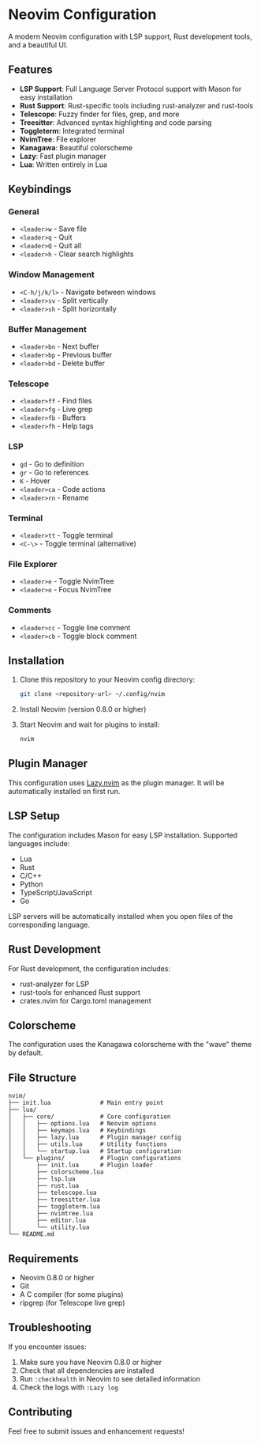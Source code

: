 # Neovim Configuration

A modern Neovim configuration with LSP support, Rust development tools, and a beautiful UI.

## Features

- **LSP Support**: Full Language Server Protocol support with Mason for easy installation
- **Rust Support**: Rust-specific tools including rust-analyzer and rust-tools
- **Telescope**: Fuzzy finder for files, grep, and more
- **Treesitter**: Advanced syntax highlighting and code parsing
- **Toggleterm**: Integrated terminal
- **NvimTree**: File explorer
- **Kanagawa**: Beautiful colorscheme
- **Lazy**: Fast plugin manager
- **Lua**: Written entirely in Lua

## Keybindings

### General
- `<leader>w` - Save file
- `<leader>q` - Quit
- `<leader>Q` - Quit all
- `<leader>h` - Clear search highlights

### Window Management
- `<C-h/j/k/l>` - Navigate between windows
- `<leader>sv` - Split vertically
- `<leader>sh` - Split horizontally

### Buffer Management
- `<leader>bn` - Next buffer
- `<leader>bp` - Previous buffer
- `<leader>bd` - Delete buffer

### Telescope
- `<leader>ff` - Find files
- `<leader>fg` - Live grep
- `<leader>fb` - Buffers
- `<leader>fh` - Help tags

### LSP
- `gd` - Go to definition
- `gr` - Go to references
- `K` - Hover
- `<leader>ca` - Code actions
- `<leader>rn` - Rename

### Terminal
- `<leader>tt` - Toggle terminal
- `<C-\>` - Toggle terminal (alternative)

### File Explorer
- `<leader>e` - Toggle NvimTree
- `<leader>o` - Focus NvimTree

### Comments
- `<leader>cc` - Toggle line comment
- `<leader>cb` - Toggle block comment

## Installation

1. Clone this repository to your Neovim config directory:
   ```bash
   git clone <repository-url> ~/.config/nvim
   ```

2. Install Neovim (version 0.8.0 or higher)

3. Start Neovim and wait for plugins to install:
   ```bash
   nvim
   ```

## Plugin Manager

This configuration uses [Lazy.nvim](https://github.com/folke/lazy.nvim) as the plugin manager. It will be automatically installed on first run.

## LSP Setup

The configuration includes Mason for easy LSP installation. Supported languages include:
- Lua
- Rust
- C/C++
- Python
- TypeScript/JavaScript
- Go

LSP servers will be automatically installed when you open files of the corresponding language.

## Rust Development

For Rust development, the configuration includes:
- rust-analyzer for LSP
- rust-tools for enhanced Rust support
- crates.nvim for Cargo.toml management

## Colorscheme

The configuration uses the Kanagawa colorscheme with the "wave" theme by default.

## File Structure

```
nvim/
├── init.lua              # Main entry point
├── lua/
│   ├── core/             # Core configuration
│   │   ├── options.lua   # Neovim options
│   │   ├── keymaps.lua   # Keybindings
│   │   ├── lazy.lua      # Plugin manager config
│   │   ├── utils.lua     # Utility functions
│   │   └── startup.lua   # Startup configuration
│   └── plugins/          # Plugin configurations
│       ├── init.lua      # Plugin loader
│       ├── colorscheme.lua
│       ├── lsp.lua
│       ├── rust.lua
│       ├── telescope.lua
│       ├── treesitter.lua
│       ├── toggleterm.lua
│       ├── nvimtree.lua
│       ├── editor.lua
│       └── utility.lua
└── README.md
```

## Requirements

- Neovim 0.8.0 or higher
- Git
- A C compiler (for some plugins)
- ripgrep (for Telescope live grep)

## Troubleshooting

If you encounter issues:

1. Make sure you have Neovim 0.8.0 or higher
2. Check that all dependencies are installed
3. Run `:checkhealth` in Neovim to see detailed information
4. Check the logs with `:Lazy log`

## Contributing

Feel free to submit issues and enhancement requests! 